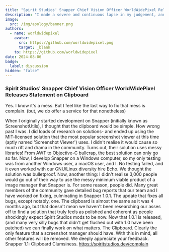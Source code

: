 ```yaml
---
title: "Spirit Studios' Snapper Chief Vision Officer WorldWidePixel Releases Statement on Clipboard"
description: "I made a severe and continuous lapse in my judgement, and I don’t expect to be forgiven. I’m simply here to apologize. What we came..."
image:
  src: /img/apology/banner.png
authors:
  - name: worldwidepixel
    avatar:
      src: https://github.com/worldwidepixel.png
      target: _blank
    to: https://github.com/worldwidepixel
date: 2024-08-06
badge:
  label: discussion
hidden: "false"
---
```


### Spirit Studios' Snapper Chief Vision Officer WorldWidePixel Releases Statement on Clipboard

Yes. I know it's a mess. But I feel like the last way to fix that mess is complain. (but, we do offer a service for that nonetheless)

When I originally started development on Snapper (initially known as ScreenshotUtils), I thought that the clipboard would be simple. How wrong past I was. I did loads of research on solutions- and ended up using the MIT-licensed solution that the most popular screenshot viewer at this time (aptly named 'Screenshot Viewer') uses. I didn't realise it would cause so much rift and drama in the community.
Turns out, their solution uses messy libraries! From AWT to Objective-C bullcrap, the best solution can only go so far. Now, I develop Snapper on a Windows computer, so my only testing was from another Windows user, a macOS user, and I. No testing failed, and it even worked with our GNU/Linux diversity hire Echo. We thought the solution was bulletproof.
Now, another thing: I didn't realise 3,000 people would go out of their way to use the messy minimum viable product of a image manager that Snapper is. For some reason, people did. Many great members of the community gave detailed bug reports that our team and I have worked on fixing, culminating in Snapper 1.0.1. The update that fixes all bugs, except notably, one.
The clipboard is almost the same as it was 4 months ago, but that doesn't mean we haven't been researching our asses off to find a solution that truly feels as polished and coherent as people shockingly expect Spirit Studios mods to be now. Now that 1.0.1 is released, (and many very silly bugs that didn't get flushed out with 1.0 have been patched) we can finally work on what matters. The Clipboard. Clearly the only feature that a screenshot manager should have. With this in mind, all other features will be removed. We deeply appreciate your feedback.
Snapper 1.1: Clipboard Clumsiness.
https://spiritstudios.dev/complain
